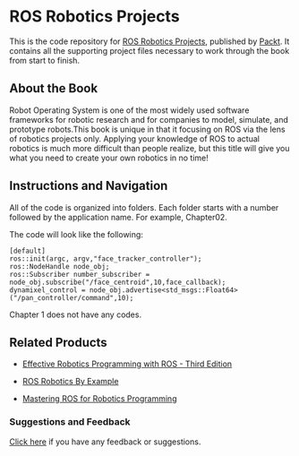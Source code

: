 # ROS Robotics Projects
This is the code repository for [ROS Robotics Projects](https://www.packtpub.com/hardware-and-creative/ros-robotics-projects?utm_source=github&utm_medium=repository&utm_campaign=9781783554713), published by [Packt](https://www.packtpub.com/?utm_source=github). It contains all the supporting project files necessary to work through the book from start to finish.

## About the Book
Robot Operating System is one of the most widely used software frameworks for robotic research and for companies to model, simulate, and prototype robots.This book is unique in that it focusing on ROS via the lens of robotics projects only. Applying your knowledge of ROS to actual robotics is much more difficult than people realize, but this title will give you what you need to create your own robotics in no time!

## Instructions and Navigation
All of the code is organized into folders. Each folder starts with a number followed by the application name. For example, Chapter02.

The code will look like the following:
```
[default]
ros::init(argc, argv,"face_tracker_controller");
ros::NodeHandle node_obj;
ros::Subscriber number_subscriber = node_obj.subscribe("/face_centroid",10,face_callback);
dynamixel_control = node_obj.advertise<std_msgs::Float64>("/pan_controller/command",10);
```
Chapter 1 does not have any codes.



## Related Products
* [Effective Robotics Programming with ROS - Third Edition](https://www.packtpub.com/hardware-and-creative/effective-robotics-programming-ros-third-edition?utm_source=github&utm_medium=repository&utm_campaign=9781786463654)

* [ROS Robotics By Example](https://www.packtpub.com/hardware-and-creative/ros-robotics-example?utm_source=github&utm_medium=repository&utm_campaign=9781782175193)

* [Mastering ROS for Robotics Programming](https://www.packtpub.com/hardware-and-creative/mastering-ros-robotics-programming?utm_source=github&utm_medium=repository&utm_campaign=9781783551798)


### Suggestions and Feedback
[Click here](https://docs.google.com/forms/d/e/1FAIpQLSe5qwunkGf6PUvzPirPDtuy1Du5Rlzew23UBp2S-P3wB-GcwQ/viewform) if you have any feedback or suggestions.
